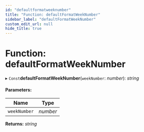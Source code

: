 ```yaml
---
id: "defaultformatweeknumber"
title: "Function: defaultFormatWeekNumber"
sidebar_label: "defaultFormatWeekNumber"
custom_edit_url: null
hide_title: true
---
```


# Function: defaultFormatWeekNumber

▸ `Const`**defaultFormatWeekNumber**(`weekNumber`: *number*): *string*

#### Parameters:

Name | Type |
------ | ------ |
`weekNumber` | *number* |

**Returns:** *string*
